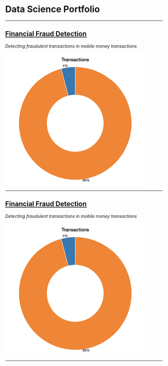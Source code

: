 # Data Science Portfolio

---

## [Financial Fraud Detection](/fraud.md)
*Detecting fraudulent transactions in mobile money transactions*

<img src="images/fraud.png?raw=true"/>

---

## [Financial Fraud Detection](/fraud.md)
*Detecting fraudulent transactions in mobile money transactions*

<img src="images/fraud.png?raw=true"/>

---
